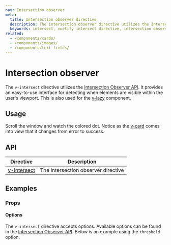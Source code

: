 ```yaml
---
nav: Intersection observer
meta:
  title: Intersection observer directive
  description: The intersection observer directive utilizes the Intersection observer API. It allows you to determine when elements are visible on the screen.
  keywords: intersect, vuetify intersect directive, intersection observer directive
related:
  - /components/cards/
  - /components/images/
  - /components/text-fields/
---
```


# Intersection observer

The `v-intersect` directive utilizes the [Intersection Observer API](https://developer.mozilla.org/en-US/docs/Web/API/Intersection_Observer_API). It provides an easy-to-use interface for detecting when elements are visible within the user's viewport. This is also used for the [v-lazy](/components/lazy) component.

<entry />

## Usage

Scroll the window and watch the colored dot. Notice as the [v-card](/components/cards) comes into view that it changes from error to success.

<example file="v-intersect/usage" />

## API

| Directive | Description |
| - | - |
| [v-intersect](/api/v-intersect/) | The intersection observer directive |

<api-inline hide-links />

## Examples

### Props

#### Options

The `v-intersect` directive accepts options. Available options can be found in the [Intersection Observer API](https://developer.mozilla.org/en-US/docs/Web/API/Intersection_Observer_API). Below is an example using the `threshold` option.

<example file="v-intersect/prop-options" />
